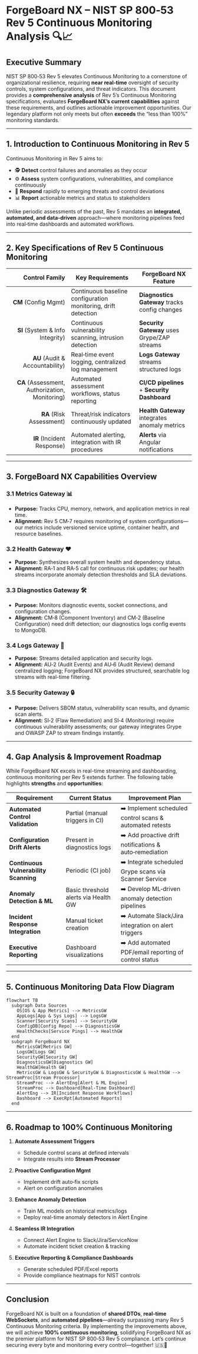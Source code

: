 # ForgeBoard NX – NIST SP 800‑53 Rev 5 Continuous Monitoring Analysis 🔍📈

## Executive Summary

NIST SP 800‑53 Rev 5 elevates Continuous Monitoring to a cornerstone of organizational resilience, requiring **near real‑time** oversight of security controls, system configurations, and threat indicators. This document provides a **comprehensive analysis** of Rev 5’s Continuous Monitoring specifications, evaluates **ForgeBoard NX’s current capabilities** against these requirements, and outlines actionable improvement opportunities. Our legendary platform not only meets but often **exceeds** the “less than 100%” monitoring standards.

---

## 1. Introduction to Continuous Monitoring in Rev 5

Continuous Monitoring in Rev 5 aims to:

- 🕵️ **Detect** control failures and anomalies as they occur  
- ⚙️ **Assess** system configurations, vulnerabilities, and compliance continuously  
- 🚨 **Respond** rapidly to emerging threats and control deviations  
- 📊 **Report** actionable metrics and status to stakeholders  

Unlike periodic assessments of the past, Rev 5 mandates an **integrated, automated, and data‑driven** approach—where monitoring pipelines feed into real‑time dashboards and automated workflows.

---

## 2. Key Specifications of Rev 5 Continuous Monitoring

| Control Family | Key Requirements                                            | ForgeBoard NX Feature                   |
|---------------:|-------------------------------------------------------------|-----------------------------------------|
| **CM** (Config Mgmt)             | Continuous baseline configuration monitoring, drift detection | **Diagnostics Gateway** tracks config changes |
| **SI** (System & Info Integrity) | Continuous vulnerability scanning, intrusion detection       | **Security Gateway** uses Grype/ZAP streams |
| **AU** (Audit & Accountability)  | Real‑time event logging, centralized log management          | **Logs Gateway** streams structured logs   |
| **CA** (Assessment, Authorization, Monitoring) | Automated assessment workflows, status reporting          | **CI/CD pipelines** + **Security Dashboard** |
| **RA** (Risk Assessment)         | Threat/risk indicators continuously updated                 | **Health Gateway** integrates anomaly metrics |
| **IR** (Incident Response)       | Automated alerting, integration with IR procedures          | **Alerts** via Angular notifications      |

---

## 3. ForgeBoard NX Capabilities Overview

### 3.1 Metrics Gateway 📊  
- **Purpose:** Tracks CPU, memory, network, and application metrics in real time.  
- **Alignment:** Rev 5 CM‑7 requires monitoring of system configurations—our metrics include versioned service uptime, container health, and resource baselines.  

### 3.2 Health Gateway ❤️  
- **Purpose:** Synthesizes overall system health and dependency status.  
- **Alignment:** RA‑1 and RA‑5 call for continuous risk updates; our health streams incorporate anomaly detection thresholds and SLA deviations.

### 3.3 Diagnostics Gateway 🛠️  
- **Purpose:** Monitors diagnostic events, socket connections, and configuration changes.  
- **Alignment:** CM‑8 (Component Inventory) and CM‑2 (Baseline Configuration) need drift detection; our diagnostics logs config events to MongoDB.

### 3.4 Logs Gateway 📜  
- **Purpose:** Streams detailed application and security logs.  
- **Alignment:** AU‑2 (Audit Events) and AU‑6 (Audit Review) demand centralized logging; ForgeBoard NX provides structured, searchable log streams with real-time filtering.

### 3.5 Security Gateway 🔒  
- **Purpose:** Delivers SBOM status, vulnerability scan results, and dynamic scan alerts.  
- **Alignment:** SI‑2 (Flaw Remediation) and SI‑4 (Monitoring) require continuous vulnerability assessments; our gateway integrates Grype and OWASP ZAP to stream findings instantly.

---

## 4. Gap Analysis & Improvement Roadmap

While ForgeBoard NX excels in real-time streaming and dashboarding, continuous monitoring per Rev 5 extends further. The following table highlights **strengths** and **opportunities**:

| Requirement                        | Current Status                          | Improvement Plan                                       |
|------------------------------------|-----------------------------------------|--------------------------------------------------------|
| **Automated Control Validation**   | Partial (manual triggers in CI)         | ➡️ Implement scheduled control scans & automated retests |
| **Configuration Drift Alerts**     | Present in diagnostics logs             | ➡️ Add proactive drift notifications & auto‑remediation |
| **Continuous Vulnerability Scanning** | Periodic (CI job)                     | ➡️ Integrate scheduled Grype scans via Scanner Service |
| **Anomaly Detection & ML**         | Basic threshold alerts via Health GW    | ➡️ Develop ML‑driven anomaly detection pipelines        |
| **Incident Response Integration**  | Manual ticket creation                  | ➡️ Automate Slack/Jira integration on alert triggers    |
| **Executive Reporting**            | Dashboard visualizations                | ➡️ Add automated PDF/email reporting of control status  |

---

## 5. Continuous Monitoring Data Flow Diagram

```mermaid
flowchart TB
  subgraph Data Sources
    OS[OS & App Metrics] --> MetricsGW
    AppLogs[App & Sys Logs] --> LogsGW
    Scanner[Security Scans] --> SecurityGW
    ConfigDB[Config Repo] --> DiagnosticsGW
    HealthChecks[Service Pings] --> HealthGW
  end
  subgraph ForgeBoard NX
    MetricsGW[Metrics GW]
    LogsGW[Logs GW]
    SecurityGW[Security GW]
    DiagnosticsGW[Diagnostics GW]
    HealthGW[Health GW]
    MetricsGW & LogsGW & SecurityGW & DiagnosticsGW & HealthGW --> StreamProc[Stream Processor]
    StreamProc --> AlertEng[Alert & ML Engine]
    StreamProc --> Dashboard[Real-Time Dashboard]
    AlertEng --> IR[Incident Response Workflows]
    Dashboard --> ExecRpt[Automated Reports]
  end
```

---

## 6. Roadmap to 100% Continuous Monitoring

1. **Automate Assessment Triggers**  
   - Schedule control scans at defined intervals  
   - Integrate results into **Stream Processor**

2. **Proactive Configuration Mgmt**  
   - Implement drift auto‑fix scripts  
   - Alert on configuration anomalies

3. **Enhance Anomaly Detection**  
   - Train ML models on historical metrics/logs  
   - Deploy real-time anomaly detectors in Alert Engine

4. **Seamless IR Integration**  
   - Connect Alert Engine to Slack/Jira/ServiceNow  
   - Automate incident ticket creation & tracking

5. **Executive Reporting & Compliance Dashboards**  
   - Generate scheduled PDF/Excel reports  
   - Provide compliance heatmaps for NIST controls

---

## Conclusion

ForgeBoard NX is built on a foundation of **shared DTOs**, **real-time WebSockets**, and **automated pipelines**—already surpassing many Rev 5 Continuous Monitoring criteria. By implementing the improvements above, we will achieve **100% continuous monitoring**, solidifying ForgeBoard NX as the premier platform for NIST SP 800‑53 Rev 5 compliance. Let’s continue securing every byte and monitoring every control—together! 🇺🇸🚀